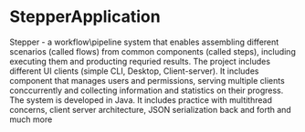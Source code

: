 # StepperApplication
Stepper - a workflow\pipeline system that enables assembling different scenarios (called flows) from common components (called steps), including executing them and producting requried results.
The project includes different UI clients (simple CLI, Desktop, Client-server).
It includes component that manages users and permissions, serving multiple clients conccurrently and collecting information and statistics on their progress.
The system is developed in Java. It includes practice with multithread concerns, client server architecture, JSON serialization back and forth and much more
